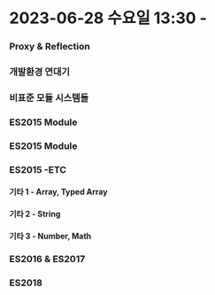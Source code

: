 # 2023-06-28 수요일 13:30 - 

### Proxy & Reflection




### 개발환경 연대기
### 비표준 모듈 시스템들
### ES2015 Module
### ES2015 Module
### ES2015 -ETC
#### 기타 1 - Array, Typed Array
#### 기타 2 - String
#### 기타 3 - Number, Math
### ES2016 & ES2017
### ES2018